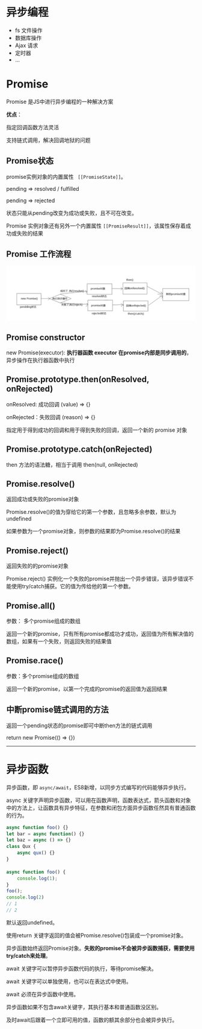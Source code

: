 # 异步编程

- fs 文件操作
- 数据库操作
- Ajax 请求
- 定时器
- ...

# Promise

Promise 是JS中进行异步编程的一种解决方案

**优点**：

指定回调函数方法灵活

支持链式调用，解决回调地狱的问题

## Promise状态

promise实例对象的内置属性 ` [[PromiseState]]`。

pending => resolved / fulfilled

pending => rejected

状态只能从pending改变为成功或失败，且不可在改变。

Promise 实例对象还有另外一个内置属性 `[[PromiseResult]]`，该属性保存着成功或失败的结果

## Promise 工作流程

<img src="Promise.assets/image-20210830234635491.png" alt="image-20210830234635491"  />

## Promise constructor

new Promise(executor): **执行器函数 executor 在promise内部是同步调用的**，异步操作在执行器函数中执行

## Promise.prototype.then(onResolved, onRejected)

onResolved: 成功回调 (value) => {}

onRejected：失败回调 (reason) => {}

指定用于得到成功的回调和用于得到失败的回调，返回一个新的 promise 对象

## Promise.prototype.catch(onRejected)

then 方法的语法糖，相当于调用 then(null, onRejected)

## Promise.resolve()

返回成功或失败的promise对象

Promise.resolve()的值为穿给它的第一个参数，且忽略多余参数，默认为undefined

如果参数为一个promise对象，则参数的结果即为Promise.resolve()的结果

## Promise.reject()

返回失败的的promise对象

Promise.reject() 实例化一个失败的promise并抛出一个异步错误，该异步错误不能使用try/catch捕获。它的值为传给他的第一个参数。

## Promise.all()

参数： 多个promise组成的数组

返回一个新的promise，只有所有promise都成功才成功，返回值为所有解决值的数组，如果有一个失败，则返回失败的结果值

## Promise.race()

参数：多个promise组成的数组

返回一个新的promise，以第一个完成的promise的返回值为返回结果

## 中断promise链式调用的方法

返回一个pending状态的promise即可中断then方法的链式调用

return new Promise(() => {})

---

# 异步函数

异步函数，即 `async/await`，ES8新增，以同步方式编写的代码能够异步执行。

async 关键字声明异步函数，可以用在函数声明，函数表达式，箭头函数和对象中的方法上，让函数具有异步特征，在参数和闭包方面异步函数任然具有普通函数的行为。

```js
async function foo() {}
let bar = async function() {}
let baz = async () => {}
class Qux {
    async qux() {}
}

async function foo() {
    console.log(1);
}
foo();
console.log(2)
// 1
// 2
```

默认返回undefined。

使用return 关键字返回的值会被Promise.resolve()包装成一个promise对象。

异步函数始终返回Promise对象。**失败的promise不会被异步函数捕获，需要使用try/catch来处理**。

await 关键字可以暂停异步函数代码的执行，等待promise解决。

await 关键字可以单独使用，也可以在表达式中使用。

await 必须在异步函数中使用。

异步函数如果不包含await关键字，其执行基本和普通函数没区别。

及时await后跟着一个立即可用的值，函数的额其余部分也会被异步执行。

